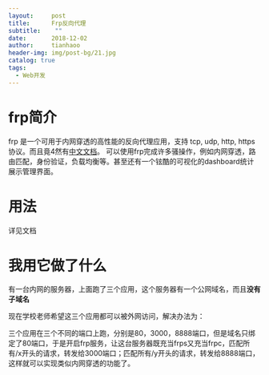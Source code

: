 ```yaml
---
layout:     post
title:      Frp反向代理
subtitle:    ""
date:       2018-12-02
author:     tianhaoo
header-img: img/post-bg/21.jpg
catalog: true
tags:
  - Web开发
---
```


# frp简介
frp 是一个可用于内网穿透的高性能的反向代理应用，支持 tcp, udp, http, https 协议。而且竟4然有[中文文档](https://github.com/fatedier/frp/blob/master/README_zh.md)。
可以使用frp完成许多骚操作，例如内网穿透，路由匹配，身份验证，负载均衡等。甚至还有一个铉酷的可视化的dashboard统计展示管理界面。

# 用法

详见文档

# 我用它做了什么

有一台内网的服务器，上面跑了三个应用，这个服务器有一个公网域名，而且**没有子域名**

现在学校老师希望这三个应用都可以被外网访问，解决办法为：

三个应用在三个不同的端口上跑，分别是80，3000，8888端口，但是域名只绑定了80端口，于是开启frp服务，让这台服务器既充当frps又充当frpc，匹配所有/x开头的请求，转发给3000端口；匹配所有/y开头的请求，转发给8888端口，这样就可以实现类似内网穿透的功能了。




